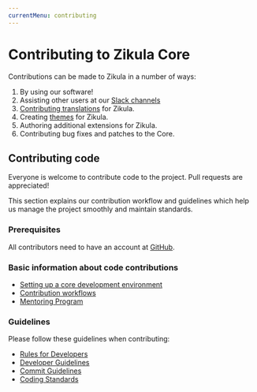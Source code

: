 ```yaml
---
currentMenu: contributing
---
```

# Contributing to Zikula Core

Contributions can be made to Zikula in a number of ways:

1. By using our software!
2. Assisting other users at our [Slack channels](https://zikula.slack.com/)
3. [Contributing translations](../../Translation/Contributing.md) for Zikula.
4. Creating [themes](../../LayoutDesign/Themes/README.md) for Zikula.
5. Authoring additional extensions for Zikula.
6. Contributing bug fixes and patches to the Core.

## Contributing code

Everyone is welcome to contribute code to the project. Pull requests are appreciated!

This section explains our contribution workflow and guidelines which help us manage the project smoothly and maintain standards.

### Prerequisites

All contributors need to have an account at [GitHub](https://github.com).

### Basic information about code contributions

- [Setting up a core development environment](SetupDevEnv.md)
- [Contribution workflows](ContributionWorkflows.md)
- [Mentoring Program](MentoringProgram.md)

### Guidelines

Please follow these guidelines when contributing:

- [Rules for Developers](RulesForDevelopers.md)
- [Developer Guidelines](DeveloperGuidelines.md)
- [Commit Guidelines](CommitGuidelines.md)
- [Coding Standards](CodingStandards.md)
